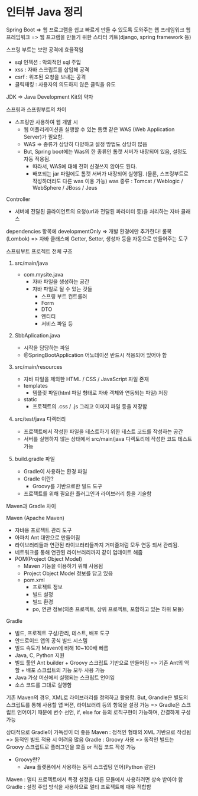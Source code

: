 # 인터뷰 Java 정리
Spring Boot => 웹 프로그램을 쉽고 빠르게 만들 수 있도록 도와주는 웹 프레임워크
웹 프레임워크 => 웹 프고램을 만들기 위한 스타터 키트(django, spring framework 등)

스프링 부트는 보안 공격에 효율적임
- sql 인젝션 : 악의적인 sql 주입
- xss : 자바 스크립트를 삽입해 공격
- csrf : 위조된 요청을 보내는 공격
- 클릭재킹 : 사용자의 의도하지 않은 클릭을 유도

JDK => Java Development Kit의 약자

스프링과 스프링부트의 차이
- 스프링만 사용하여 웹 개발 시
  - 웹 어플리케이션을 실행할 수 있는 톰캣 같은 WAS (Web Application Server)가 필요함.
  - WAS => 종류가 상당히 다양하고 설정 방법도 상당히 많음
  - But, Spring boot에는 Was의 한 종류인 톰캣 서버가 내장되어 있음, 설정도 자동 적용됨.
    - 따라서, WAS에 대해 전혀 신경쓰지 않아도 된다.
    - 배포되는 jar 파일에도 톰캣 서버가 내장되어 실행됨.
    (물론, 스프링부트로 작성하더라도 다른 was 이용 가능)
    was 종류 : Tomcat / Weblogic / WebSphere / JBoss / Jeus


Controller
- 서버에 전달된 클라이언트의 요청(url과 전달된 파라미터 등)을 처리하는 자바 클래스

dependencies 항목에 developmentOnly => 개발 환경에만 추가한다!
롬복(Lombok) => 자바 클래스에 Getter, Setter, 생성자 등을 자동으로 만들어주는 도구

스프링부트 프로젝트 전체 구조

1. src/main/java
   -  com.mysite.java
      -  자바 파일을 생성하는 공간
      -  자바 파일로 될 수 있는 것들
         -  스프링 부트 컨트롤러
         -  Form
         -  DTO
         -  엔티티
         -  서비스 파일 등

2. SbbAplication.java
   - 시작을 담당하는 파일
   - @SpringBootApplication 어노테이션 반드시 적용되어 있어야 함

3. src/main/resources 
   - 자바 파일을 제외한 HTML / CSS / JavaScript 파일 존재
   -  templates
      - 템플릿 파일(html 파일 형태로 자바 객체와 연동되는 파일) 저장
   - static 
      -  프로젝트의 .css / .js 그리고 이미지 파일 등을 저장함

4. src/test/java 디렉터리
   - 프로젝트에서 작성한 파일을 테스트하기 위한 테스트 코드를 작성하는 공간
   - 서버를 실행하지 않는 상태에서 src/main/java 디렉토리에 작성한 코드 테스트 가능

5. build.gradle 파일
   - Gradle이 사용하는 환경 파일
   - Gradle 이란?
     - Groovy를 기반으로한 빌드 도구
   - 프로젝트를 위해 필요한 플러그인과 라이브러리 등을 기술함

Maven과 Gradle 차이

Maven (Apache Maven)
- 자바용 프로젝트 관리 도구
- 아파치 Ant 대안으로 만들어짐
- 라이브러리들과 연관된 라이브러리들까지 거미줄처럼 모두 연동 되서 관리됨.
- 네트워크를 통해 연관된 라이브러리까지 같이 업데이트 해줌
- POM(Project Object Model)
  - Maven 기능을 이용하기 위해 사용됨
  - Project Object Model 정보를 담고 있음
  - pom.xml
    - 프로젝트 정보
    - 빌드 설정
    - 빌드 환경
    - po, 연관 정보(의존 프로젝트, 상위 프로젝트, 포함하고 있는 하위 모듈)

Gradle
- 빌드, 프로젝트 구성/관리, 테스트, 배포 도구
- 안드로이드 앱의 공식 빌드 시스템
- 빌드 속도가 Maven에 비해 10~100배 빠름
- Java, C, Python 지원
- 빌드 툴인 Ant builder + Groovy 스크립트 기반으로 만들어짐 => 기존 Ant의 역할 + 배포 스크립트의 기능 모두 사용 가능
- Java 가상 머신에서 실행되는 스크립트 언어임
- 소스 코드를 그대로 실행함

기존 Maven의 경우, XML로 라이브러리를 정의하고 활용함.
But, Grandle은 별도의 스크립트를 통해 사용할 앱 버젼, 라이브러리 등의 항목을 설정 가능
=> Gradle은 스크립트 언어이기 때문에 변수 선언, if, else for 등의 로직구현이 가능하며, 간결하게 구성 가능

상대적으로 Gradle이 가독성이 더 좋음
Maven : 정적인 형태의 XML 기반으로 작성됨 => 동적인 빌드 적용 시 어려움 많음
Gradle : Groovy 사용 => 동적인 빌드는 Groovy 스크립트로 플러그인을 호출 or 직접 코드 작성 가능
  - Groovy란?
    - Java 플랫폼에서 사용하는 동적 스크립팅 언어(Python 같은)

Maven : 멀티 프로젝트에서 특정 설정을 다른 모듈에서 사용하려면 상속 받아야 함
Gradle : 설정 주입 방식을 사용하므로 멀티 프로젝트에 매우 적합함

